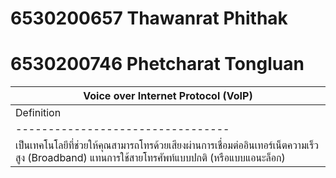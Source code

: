 # 6530200657 Thawanrat Phithak
# 6530200746 Phetcharat Tongluan
| Voice over Internet Protocol (VoIP) |
|-------------------------------------|
| Definition    |Ref   |
|---------------------------------|         
|เป็นเทคโนโลยีที่ช่วยให้คุณสามารถโทรด้วยเสียงผ่านการเชื่อมต่ออินเทอร์เน็ตความเร็วสูง (Broadband) แทนการใช้สายโทรศัพท์แบบปกติ (หรือแบบแอนะล็อก) | https://www.isc2.org/certifications/cissp/cissp-student-glossary|


